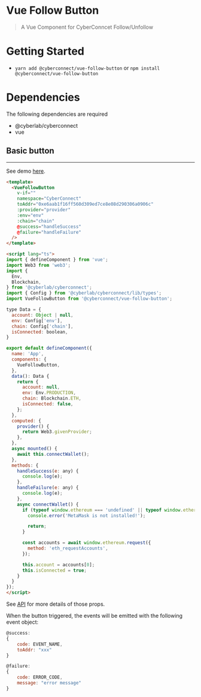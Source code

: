 # Vue Follow Button

> A Vue Component for CyberConncet Follow/Unfollow

# Getting Started

- `yarn add @cyberconnect/vue-follow-button` or `npm install @cyberconnect/vue-follow-button`

# Dependencies
The following dependencies are required
- @cyberlab/cyberconnect
- vue

## Basic button

---

See demo [here]('https://github.com/cyberconnecthq/follow-button/tree/main/packages/vue-follow-button/example').

```html
<template>
  <VueFollowButton
    v-if=""
    namespace="CyberConnect"
    toAddr="0xe6aab1f16ff560d309ed7ce8e08d290306a0906c"
    :provider="provider"
    :env="env"
    :chain="chain"
    @success="handleSuccess"
    @failure="handleFailure"
  />
</template>

<script lang="ts">
import { defineComponent } from 'vue';
import Web3 from 'web3';
import {
  Env,
  Blockchain,
} from '@cyberlab/cyberconnect';
import { Config } from '@cyberlab/cyberconnect/lib/types';
import VueFollowButton from '@cyberconnect/vue-follow-button';

type Data = {
  account: Object | null,
  env: Config['env'],
  chain: Config['chain'],
  isConnected: boolean,
}

export default defineComponent({
  name: 'App',
  components: {
    VueFollowButton,
  },
  data(): Data {
    return {
      account: null,
      env: Env.PRODUCTION,
      chain: Blockchain.ETH,
      isConnected: false,
    };
  },
  computed: {
    provider() {
      return Web3.givenProvider;
    },
  },
  async mounted() {
    await this.connectWallet();
  },
  methods: {
    handleSuccess(e: any) {
      console.log(e);
    },
    handleFailure(e: any) {
      console.log(e);
    },
    async connectWallet() {
      if (typeof window.ethereum === 'undefined' || typeof window.ethereum.request === 'undefined') {
        console.error('MetaMask is not installed!');

        return;
      }

      const accounts = await window.ethereum.request({
        method: 'eth_requestAccounts',
      });

      this.account = accounts[0];
      this.isConnected = true;
    }
  }
});
</script>

```

See [API]('https://docs.cyberconncet.me/connect-and-disconnect#basic-usage') for more details of those props.

When the button triggered, the events will be emitted with the following event object:

```jsx
@success:
{
    code: EVENT_NAME,
    toAddr: "xxx"
}

@failure:
{
    code: ERROR_CODE,
    message: "error message"
}
```
